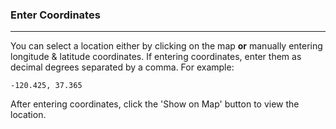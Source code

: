 ### Enter Coordinates

---

You can select a location either by clicking on the map **or** manually entering longitude & latitude coordinates. If entering coordinates, enter them as decimal degrees separated by a comma. For example:

`-120.425, 37.365`

After entering coordinates, click the 'Show on Map' button to view the location.
